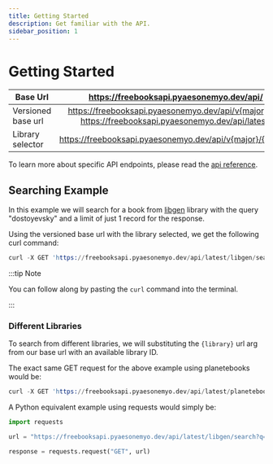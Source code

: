 ```yaml
---
title: Getting Started
description: Get familiar with the API.
sidebar_position: 1
---
```


# Getting Started

| Base Url      | https://freebooksapi.pyaesonemyo.dev/api/ |
| ------------- |:-------------:|
| Versioned base url      | https://freebooksapi.pyaesonemyo.dev/api/v{major} (or) https://freebooksapi.pyaesonemyo.dev/api/latest/ |
| Library selector | https://freebooksapi.pyaesonemyo.dev/api/v{major}/{library} |

To learn more about specific API endpoints, please read the [api reference](https://freebooksapi.pyaesonemyo.dev/api/latest/docs).

## Searching Example

In this example we will search for a book from [libgen](http://gen.lib.rus.ec/) library
with the query "dostoyevsky" and a limit of just 1 record for the response.

Using the versioned base url with the library selected, we get the following curl command:
```s
curl -X GET 'https://freebooksapi.pyaesonemyo.dev/api/latest/libgen/search?q=dostoyevsky&limit=1'
```

:::tip Note

You can follow along by pasting the `curl` command into the terminal.

:::

### Different Libraries

To search from different libraries, we will substituting the `{library}` url arg
from our base url with an available library ID.

The exact same GET request for the above example using planetebooks would be:

```s
curl -X GET 'https://freebooksapi.pyaesonemyo.dev/api/latest/planetebooks/search?q=dostoyevsky&limit=1'
```

A Python equivalent example using requests would simply be:

```py
import requests

url = "https://freebooksapi.pyaesonemyo.dev/api/latest/libgen/search?q=dostoyevsky&limit=1"

response = requests.request("GET", url)
```
